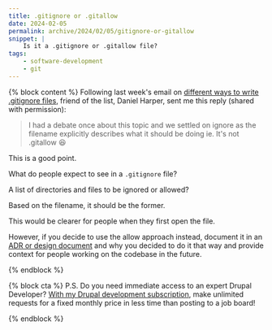 ```yaml
---
title: .gitignore or .gitallow
date: 2024-02-05
permalink: archive/2024/02/05/gitignore-or-gitallow
snippet: |
    Is it a .gitignore or .gitallow file?
tags:
    - software-development
    - git
---
```


{% block content %}
Following last week's email on [different ways to write .gitignore files][previous], friend of the list, Daniel Harper, sent me this reply (shared with permission):

> I had a debate once about this topic and we settled on ignore as the filename explicitly describes what it should be doing ie. It's not .gitallow 😆

This is a good point.

What do people expect to see in a `.gitignore` file?

A list of directories and files to be ignored or allowed?

Based on the filename, it should be the former.

This would be clearer for people when they first open the file.

However, if you decide to use the allow approach instead, document it in an [ADR or design document][adr] and why you decided to do it that way and provide context for people working on the codebase in the future.

[adr]: {{site.url}}/archive/2022/09/23/adrs-technical-design-documents
[previous]: {{site.url}}/archive/2024/01/27/gitignore-inclusive-or-exclusive
{% endblock %}

{% block cta %}
P.S. Do you need immediate access to an expert Drupal Developer? [With my Drupal development subscription][subscription], make unlimited requests for a fixed monthly price in less time than posting to a job board!

[subscription]: {{site.url}}/subscription
{% endblock %}
